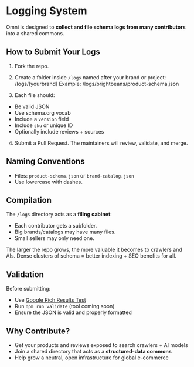 # Logging System

Omni is designed to **collect and file schema logs from many contributors** into a shared commons.

## How to Submit Your Logs

1. Fork the repo.
2. Create a folder inside `/logs` named after your brand or project:
/logs/[yourbrand]
Example:
/logs/brightbeans/product-schema.json

3. Each file should:
- Be valid JSON
- Use schema.org vocab
- Include a `version` field
- Include `sku` or unique ID
- Optionally include reviews + sources

4. Submit a Pull Request. The maintainers will review, validate, and merge.

## Naming Conventions

- Files: `product-schema.json` or `brand-catalog.json`
- Use lowercase with dashes.

## Compilation

The `/logs` directory acts as a **filing cabinet**:
- Each contributor gets a subfolder.
- Big brands/catalogs may have many files.
- Small sellers may only need one.

The larger the repo grows, the more valuable it becomes to crawlers and AIs. Dense clusters of schema = better indexing + SEO benefits for all.

## Validation

Before submitting:
- Use [Google Rich Results Test](https://search.google.com/test/rich-results)
- Run `npm run validate` (tool coming soon)
- Ensure the JSON is valid and properly formatted

## Why Contribute?

- Get your products and reviews exposed to search crawlers + AI models
- Join a shared directory that acts as a **structured-data commons**
- Help grow a neutral, open infrastructure for global e-commerce
